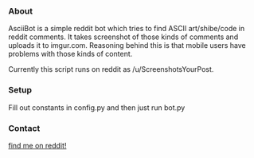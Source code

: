 ### About
AsciiBot is a simple reddit bot which tries to find ASCII art/shibe/code in reddit comments. It takes screenshot of those kinds of comments and uploads it to imgur.com. Reasoning behind this is that mobile users have problems with those kinds of content.

Currently this script runs on reddit as /u/ScreenshotsYourPost. 

### Setup
Fill out constants in config.py and then just run bot.py

### Contact
[find me on reddit!](http://www.reddit.com/message/compose/?to=dionys)
